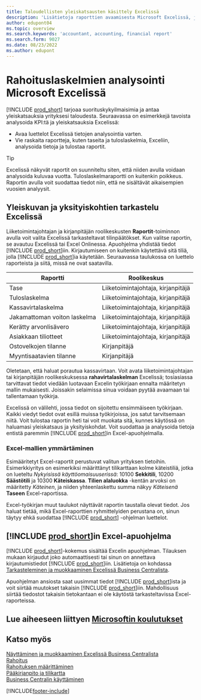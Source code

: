 ```yaml
---
title: Taloudellisten yleiskatsausten käsittely Excelissä
description: 'Lisätietoja raporttien avaamisesta Microsoft Excelissä, jotta analysointi toimii Business Central -sovelluksessa paremmin.'
author: edupont04
ms.topic: overview
ms.search.keywords: 'accountant, accounting, financial report'
ms.search.form: 9027
ms.date: 08/23/2022
ms.author: edupont
---
```

# <a name="analyzing-financial-statements-in-microsoft-excel" />Rahoituslaskelmien analysointi Microsoft Excelissä

[!INCLUDE [prod_short](includes/prod_short.md)] tarjoaa suorituskykyilmaisimia ja antaa yleiskatsauksia yrityksesi taloudesta. Seuraavassa on esimerkkejä tavoista analysoida KPI:tä ja yleiskatsauksia Excelissä:

* Avaa luettelot Excelissä tietojen analysointia varten. 
* Vie raskaita raportteja, kuten taseita ja tuloslaskelmia, Exceliin, analysoida tietoja ja tulostaa raportit.  

> [!TIP]
> Excelissä näkyvät raportit on suunniteltu siten, että niiden avulla voidaan analysoida kuluvaa vuotta. Tuloslaskelmaraportti on kuitenkin poikkeus. Raportin avulla voit suodattaa tiedot niin, että ne sisältävät aikaisempien vuosien analyysit.

## <a name="getting-the-overview-and-the-details-in-excel" />Yleiskuvan ja yksityiskohtien tarkastelu Excelissä

Liiketoimintajohtajan ja kirjanpitäjän roolikeskusten **Raportit**-toiminnon avulla voit valita Excelissä tarkasteltavat tilinpäätökset. Kun valitse raportin, se avautuu Excelissä tai Excel Onlinessa. Apuohjelma yhdistää tiedot [!INCLUDE [prod_short](includes/prod_short.md)]iin. Kirjautumiseen on kuitenkin käytettävä sitä tiliä, jolla [!INCLUDE [prod_short](includes/prod_short.md)]ia käytetään. Seuraavassa taulukossa on luettelo raporteista ja siitä, missä ne ovat saatavilla.  


|Raportti  |Roolikeskus  |
|---------|---------|
|Tase                 | Liiketoimintajohtaja, kirjanpitäjä |
|Tuloslaskelma              | Liiketoimintajohtaja, kirjanpitäjä |
|Kassavirtalaskelma       | Liiketoimintajohtaja, kirjanpitäjä |
|Jakamattoman voiton laskelma| Liiketoimintajohtaja, kirjanpitäjä |
|Kerätty arvonlisävero         | Liiketoimintajohtaja, kirjanpitäjä |
|Asiakkaan tiliotteet           | Liiketoimintajohtaja, kirjanpitäjä |
|Ostovelkojen tilanne         | Kirjanpitäjä |
|Myyntisaatavien tilanne      | Kirjanpitäjä |

Oletetaan, että haluat porautua kassavirtaan. Voit avata liiketoimintajohtajan tai kirjanpitäjän roolikeskuksessa **rahavirtalaskelman** Excelissä; tosiasiassa tarvittavat tiedot viedään luotavaan Excelin työkirjaan ennalta määritetyn mallin mukaisesti. Joissakin selaimissa sinua voidaan pyytää avaamaan tai tallentamaan työkirja.  

Excelissä on välilehti, jossa tiedot on sijoitettu ensimmäiseen työkirjaan. Kaikki viedyt tiedot ovat esillä muissa työkirjoissa, jos satut tarvitsemaan niitä. Voit tulostaa raportin heti tai voit muokata sitä, kunnes käytössä on haluamasi yleiskatsaus ja yksityiskohdat. Voit suodattaa ja analysoida tietoja entistä paremmin [!INCLUDE [prod_short](includes/prod_short.md)]in Excel-apuohjelmalla.  

### <a name="understanding-the-excel-templates" />Excel-mallien ymmärtäminen

Esimääritetyt Excel-raportit perustuvat valitun yrityksen tietoihin. Esimerkkiyritys on esimerkiksi määrittänyt tilikarttaan kolme käteistiliä, jotka on lueteltu *Nykyisissä käyttöomaisuuserissä*: 10100 **Sekkitili**, 10200 **Säästötili** ja 10300 **Käteiskassa**. **Tilien alaluokka** -kentän arvoksi on määritetty *Käteinen*, ja niiden yhteenlaskettu summa näkyy *Käteisenä* **Taseen** Excel-raportissa.  

Excel-työkirjan muut taulukot näyttävät raportin taustalla olevat tiedot. Jos haluat tietää, mikä Excel-raporttien ryhmittelyiden perustana on, sinun täytyy ehkä suodattaa [!INCLUDE [prod_short](includes/prod_short.md)] -ohjelman luettelot.  

## <a name="the--excel-add-in" />[!INCLUDE [prod_short](includes/prod_short.md)]in Excel-apuohjelma

[!INCLUDE [prod_short](includes/prod_short.md)]-kokemus sisältää Excelin apuohjelman. Tilauksen mukaan kirjaudut joko automaattisesti tai sinun on annettava kirjautumistiedot [!INCLUDE [prod_short](includes/prod_short.md)]iin. Lisätietoja on kohdassa [Tarkasteleminen ja muokkaaminen Excelissä Business Centralista](across-work-with-excel.md).  

Apuohjelman ansiosta saat uusimmat tiedot [!INCLUDE [prod_short](includes/prod_short.md)]ista ja voit siirtää muutokset takaisin [!INCLUDE [prod_short](includes/prod_short.md)]iin. Mahdollisuus siirtää tiedostot takaisin tietokantaan ei ole käytöstä tarkasteltavissa Excel-raporteissa.  

## <a name="see-related-microsoft-training" />Lue aiheeseen liittyen [Microsoftin koulutukset](/training/modules/configure-powerbi-excel-dynamics-365-business-central/index)

## <a name="see-also" />Katso myös

[Näyttäminen ja muokkaaminen Excelissä Business Centralista](across-work-with-excel.md)  
[Rahoitus](finance.md)  
[Rahoituksen määrittäminen](finance-setup-finance.md)  
[Pääkirjanpito ja tilikartta](finance-general-ledger.md)  
[Business Centralin käyttäminen](ui-work-product.md)  


[!INCLUDE[footer-include](includes/footer-banner.md)]
